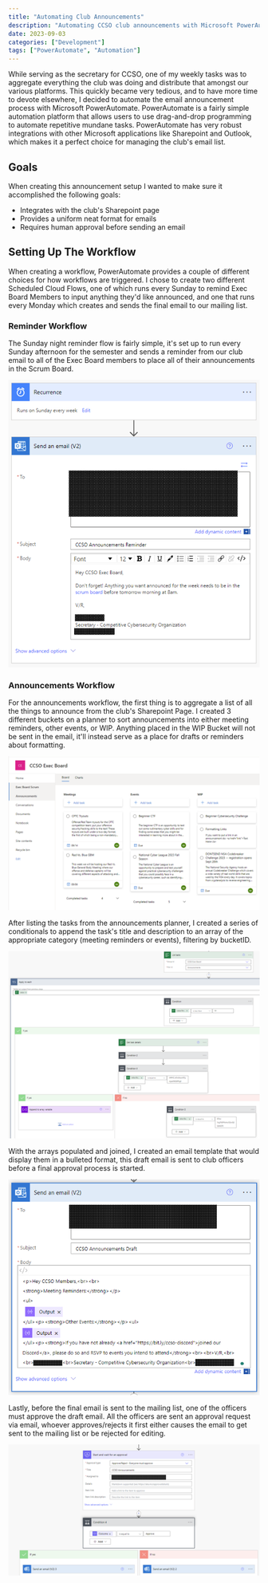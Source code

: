 ```yaml
---
title: "Automating Club Announcements"
description: "Automating CCSO club announcements with Microsoft PowerAutomate"
date: 2023-09-03
categories: ["Development"]
tags: ["PowerAutomate", "Automation"]
---
```

While serving as the secretary for CCSO, one of my weekly tasks was to aggregate everything the club was doing and distribute that amongst our various platforms. This quickly became very tedious, and to have more time to devote elsewhere, I decided to automate the email announcement process with Microsoft PowerAutomate. PowerAutomate is a fairly simple automation platform that allows users to use drag-and-drop programming to automate repetitive mundane tasks. PowerAutomate has very robust integrations with other Microsoft applications like Sharepoint and Outlook, which makes it a perfect choice for managing the club's email list.

## Goals

When creating this announcement setup I wanted to make sure it accomplished the following goals:

* Integrates with the club's Sharepoint page
* Provides a uniform neat format for emails
* Requires human approval before sending an email

## Setting Up The Workflow

When creating a workflow, PowerAutomate provides a couple of different choices for how workflows are triggered. I chose to create two different Scheduled Cloud Flows, one of which runs every Sunday to remind Exec Board Members to input anything they'd like announced, and one that runs every Monday which creates and sends the final email to our mailing list.

### Reminder Workflow

The Sunday night reminder flow is fairly simple, it's set up to run every Sunday afternoon for the semester and sends a reminder from our club email to all of the Exec Board members to place all of their announcements in the Scrum Board.

![Reminder Flow](automating-announcements/reminder-flow.png "Reminder Workflow")

### Announcements Workflow

For the announcements workflow, the first thing is to aggregate a list of all the things to announce from the club's Sharepoint Page. I created 3 different buckets on a planner to sort announcements into either meeting reminders, other events, or WIP. Anything placed in the WIP Bucket will not be sent in the email, it'll instead serve as a place for drafts or reminders about formatting.

![Announcements Planner](automating-announcements/scrum-board.png "Sharepoint Announcements Planner")

After listing the tasks from the announcements planner, I created a series of conditionals to append the task's title and description to an array of the appropriate category (meeting reminders or events), filtering by bucketID.

![Building our lists](automating-announcements/conditionals.png "Conditionals to filter tasks and build out our arrays")

With the arrays populated and joined, I created an email template that would display them in a bulleted format, this draft email is sent to club officers before a final approval process is started.

![Email Draft](automating-announcements/email-template.png "Email draft template")

Lastly, before the final email is sent to the mailing list, one of the officers must approve the draft email. All the officers are sent an approval request via email, whoever approves/rejects it first either causes the email to get sent to the mailing list or be rejected for editing.

![Approval](automating-announcements/approval.png "Approval and final conditional")